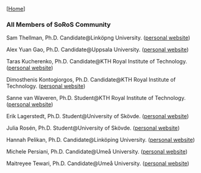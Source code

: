 [[Home](index.html)]
### All Members of SoRoS Community

Sam Thellman, Ph.D. Candidate@Linköpng University. ([personal website](https://www.ida.liu.se/~samth78/))

Alex Yuan Gao, Ph.D. Candidate@Uppsala University. ([personal website](http://gaoyuankidult.github.io/about/))

Taras Kucherenko, Ph.D. Candidate@KTH Royal Institute of Technology. ([personal website](https://www.kth.se/profile/tarask/))

Dimosthenis Kontogiorgos, Ph.D. Candidate@KTH Royal Institute of Technology. ([personal website](https://www.kth.se/profile/diko/))

Sanne van Waveren, Ph.D. Student@KTH Royal Institute of Technology. ([personal website](https://www.kth.se/profile/sannevw/))

Erik Lagerstedt, Ph.D. Student@University of Skövde. ([personal website](http://www.his.se/om-oss/Organisation/Personalsidor/erik_lagerstedt/))

Julia Rosén, Ph.D. Student@University of Skövde. ([personal website](http://www.his.se/om-oss/Organisation/Personalsidor/Julia-Rosen/))

Hannah Pelikan, Ph.D. Candidate@Linköping University. ([personal website](https://www.hannahpelikan.com))

Michele Persiani, Ph.D. Candidate@Umeå University. ([personal website](https://www.umu.se/en/staff/michele-persiani/))

Maitreyee Tewari, Ph.D. Candidate@Umeå University. ([personal website](https://www.umu.se/en/staff/maitreyee-maitreyee/))
